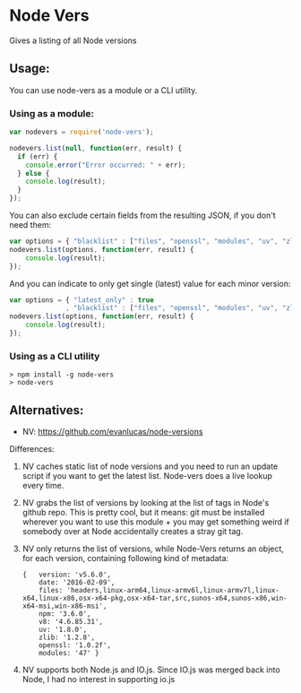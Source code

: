 # Node Vers

Gives a listing of all Node versions

## Usage:

You can use node-vers as a module or a CLI utility.

### Using as a module:

```javascript
var nodevers = require('node-vers');

nodevers.list(null, function(err, result) {
  if (err) {
    console.error("Error occurred: " + err);
  } else {
    console.log(result);
  }
});
```

You can also exclude certain fields from the resulting JSON, if you don't need them:

```javascript
var options = { "blacklist" : ["files", "openssl", "modules", "uv", "zlib"] };
nodevers.list(options, function(err, result) {
    console.log(result);
});
```

And you can indicate to only get single (latest) value for each minor version:

```javascript
var options = { "latest_only" : true 
              , "blacklist" : ["files", "openssl", "modules", "uv", "zlib"] };
nodevers.list(options, function(err, result) {
    console.log(result);
});
```

### Using as a CLI utility

```console
> npm install -g node-vers
> node-vers
```

## Alternatives:

- NV: <https://github.com/evanlucas/node-versions>

Differences:

1. NV caches static list of node versions and you need to run an update script if you want to get the latest list. Node-vers does a live lookup every time.
2. NV grabs the list of versions by looking at the list of tags in Node's github repo. This is pretty cool, but it means: git must be installed wherever you want to use this module + you may get something weird if somebody over at Node accidentally creates a stray git tag.
3. NV only returns the list of versions, while Node-Vers returns an object, for each version, containing following kind of metadata:

    ```
    {   version: 'v5.6.0',
        date: '2016-02-09',
        files: 'headers,linux-arm64,linux-armv6l,linux-armv7l,linux-x64,linux-x86,osx-x64-pkg,osx-x64-tar,src,sunos-x64,sunos-x86,win-x64-msi,win-x86-msi',
        npm: '3.6.0',
        v8: '4.6.85.31',
        uv: '1.8.0',
        zlib: '1.2.8',
        openssl: '1.0.2f',
        modules: '47' }
    ```

3. NV supports both Node.js and IO.js. Since IO.js was merged back into Node, I had no interest in supporting io.js
